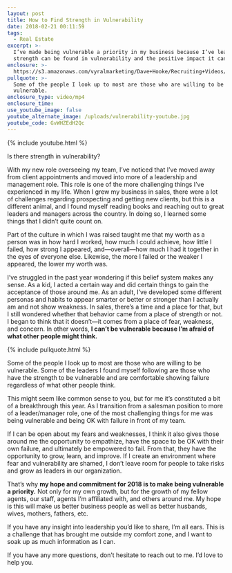 ```yaml
---
layout: post
title: How to Find Strength in Vulnerability
date: 2018-02-21 00:11:59
tags:
  - Real Estate
excerpt: >-
  I’ve made being vulnerable a priority in my business because I’ve learned how
  strength can be found in vulnerability and the positive impact it can have.
enclosure: >-
  https://s3.amazonaws.com/vyralmarketing/Dave+Hooke/Recruiting+Videos/Central+PA+Real+Estate+Agent-+How+to+Find+Strength+in+Vulnerability.mp4
pullquote: >-
  Some of the people I look up to most are those who are willing to be
  vulnerable.
enclosure_type: video/mp4
enclosure_time:
use_youtube_image: false
youtube_alternate_image: /uploads/vulnerability-youtube.jpg
youtube_code: GvWHZEdH2Qc
---
```


{% include youtube.html %}

Is there strength in vulnerability?

With my new role overseeing my team, I’ve noticed that I’ve moved away from client appointments and moved into more of a leadership and management role. This role is one of the more challenging things I’ve experienced in my life. When I grew my business in sales, there were a lot of challenges regarding prospecting and getting new clients, but this is a different animal, and I found myself reading books and reaching out to great leaders and managers across the country. In doing so, I learned some things that I didn’t quite count on.

Part of the culture in which I was raised taught me that my worth as a person was in how hard I worked, how much I could achieve, how little I failed, how strong I appeared, and—overall—how much I had it together in the eyes of everyone else. Likewise, the more I failed or the weaker I appeared, the lower my worth was.

I’ve struggled in the past year wondering if this belief system makes any sense. As a kid, I acted a certain way and did certain things to gain the acceptance of those around me. As an adult, I’ve developed some different personas and habits to appear smarter or better or stronger than I actually am and not show weakness. In sales, there’s a time and a place for that, but I still wondered whether that behavior came from a place of strength or not. I began to think that it doesn’t—it comes from a place of fear, weakness, and concern. In other words, **I can’t be vulnerable because I’m afraid of what other people might think.**

{% include pullquote.html %}

Some of the people I look up to most are those who are willing to be vulnerable. Some of the leaders I found myself following are those who have the strength to be vulnerable and are comfortable showing failure regardless of what other people think.

This might seem like common sense to you, but for me it’s constituted a bit of a breakthrough this year. As I transition from a salesman position to more of a leader/manager role, one of the most challenging things for me was being vulnerable and being OK with failure in front of my team.

If I can be open about my fears and weaknesses, I think it also gives those around me the opportunity to empathize, have the space to be OK with their own failure, and ultimately be empowered to fail. From that, they have the opportunity to grow, learn, and improve. If I create an environment where fear and vulnerability are shamed, I don’t leave room for people to take risks and grow as leaders in our organization.

That’s why **my hope and commitment for 2018 is to make being vulnerable a priority.** Not only for my own growth, but for the growth of my fellow agents, our staff, agents I’m affiliated with, and others around me. My hope is this will make us better business people as well as better husbands, wives, mothers, fathers, etc.

If you have any insight into leadership you’d like to share, I’m all ears. This is a challenge that has brought me outside my comfort zone, and I want to soak up as much information as I can.

If you have any more questions, don’t hesitate to reach out to me. I’d love to help you.